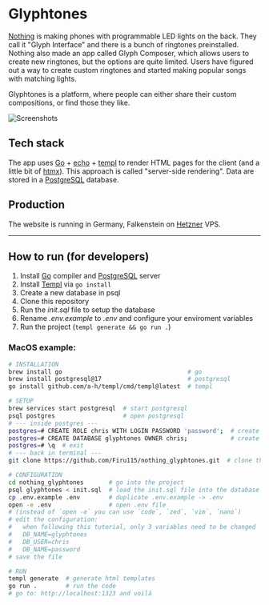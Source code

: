 # Glyphtones
[Nothing](https://nothing.tech/) is making phones with programmable LED lights on the back.
They call it "Glyph Interface" and there is a bunch of ringtones preinstalled. Nothing also made an app called Glyph Composer,
which allows users to create new ringtones, but the options are quite limited. Users have figured out a way to create custom
ringtones and started making popular songs with matching lights.

Glyphtones is a platform, where people can either share their custom compositions, or find those they like.

![Screenshots](https://s3-nothing-prod.s3.eu-central-1.amazonaws.com/2025-01-04/1735987786-859251-render.png)

## Tech stack
The app uses [Go](https://go.dev/) + [echo](https://echo.labstack.com/) + [templ](https://github.com/a-h/templ) to render HTML pages for the client (and a little bit of [htmx](https://htmx.org/)).
This approach is called "server-side rendering". Data are stored in a [PostgreSQL](https://www.postgresql.org/) database.

## Production
The website is running in Germany, Falkenstein on [Hetzner](https://www.hetzner.com/cloud/) VPS.

---

## How to run (for developers)
1. Install [Go](https://go.dev/doc/install) compiler and [PostgreSQL](https://www.postgresql.org/download/) server
2. Install [Templ](https://templ.guide/quick-start/installation) via `go install`
3. Create a new database in psql
4. Clone this repository
5. Run the _init.sql_ file to setup the database
6. Rename _.env.example_ to _.env_ and configure your enviroment variables
7. Run the project (`templ generate && go run .`)

### MacOS example:
```sh
# INSTALLATION
brew install go                                   # go
brew install postgresql@17                        # postgresql
go install github.com/a-h/templ/cmd/templ@latest  # templ

# SETUP
brew services start postgresql  # start postgresql
psql postgres                   # open postgresql
# --- inside postgres ---
postgres=# CREATE ROLE chris WITH LOGIN PASSWORD 'password';  # create user with password
postgres=# CREATE DATABASE glyphtones OWNER chris;            # create a database called "glyphtones" with chris being the owner
postgres=# \q  # exit
# --- back in terminal ---
git clone https://github.com/Firu115/nothing_glyphtones.git  # clone the repository

# CONFIGURATION
cd nothing_glyphtones       # go into the project
psql glyphtones < init.sql  # load the init.sql file into the database
cp .env.example .env        # duplicate .env.example -> .env
open -e .env                # open .env file
# (instead of `open -e` you can use `code`, `zed`, `vim`, `nano`)
# edit the configuration:
#   when following this tutorial, only 3 variables need to be changed
#   DB_NAME=glyphtones
#   DB_USER=chris
#   DB_NAME=password
# save the file

# RUN
templ generate  # generate html templates
go run .        # run the code
# go to: http://localhost:1323 and voilà
```
